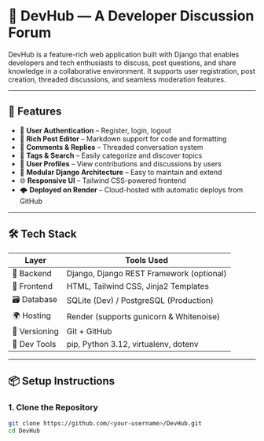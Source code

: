# 🧠 DevHub — A Developer Discussion Forum

DevHub is a feature-rich web application built with Django that enables developers and tech enthusiasts to discuss, post questions, and share knowledge in a collaborative environment. It supports user registration, post creation, threaded discussions, and seamless moderation features.

---

## 🚀 Features

- 🔐 **User Authentication** – Register, login, logout
- 📝 **Rich Post Editor** – Markdown support for code and formatting
- 💬 **Comments & Replies** – Threaded conversation system
- 🧭 **Tags & Search** – Easily categorize and discover topics
- 👤 **User Profiles** – View contributions and discussions by users
- 🧱 **Modular Django Architecture** – Easy to maintain and extend
- 🌐 **Responsive UI** – Tailwind CSS-powered frontend
- 🌩️ **Deployed on Render** – Cloud-hosted with automatic deploys from GitHub

---

## 🛠 Tech Stack

| Layer         | Tools Used                                      |
|---------------|--------------------------------------------------|
| 🧠 Backend     | Django, Django REST Framework (optional)         |
| 🎨 Frontend    | HTML, Tailwind CSS, Jinja2 Templates             |
| 🗃️ Database    | SQLite (Dev) / PostgreSQL (Production)           |
| 🌍 Hosting     | Render (supports gunicorn & Whitenoise)          |
| 🔄 Versioning  | Git + GitHub                                     |
| 🔧 Dev Tools   | pip, Python 3.12, virtualenv, dotenv             |

---

## 📦 Setup Instructions

### 1. Clone the Repository

```bash
git clone https://github.com/<your-username>/DevHub.git
cd DevHub
